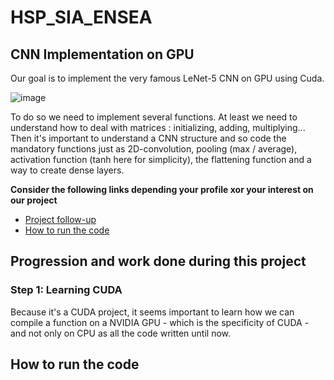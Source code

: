 # HSP_SIA_ENSEA
## CNN Implementation on GPU

Our goal is to implement the very famous LeNet-5 CNN on GPU using Cuda. 

![image](https://github.com/MarcoGuzzoC/HSP_SIA_ENSEA/assets/107397770/891ceaac-5d27-4ebf-9fea-e09f9dfe8c05)

To do so we need to implement several functions. At least we need to understand how to deal with matrices : initializing, adding, multiplying...
Then it's important to understand a CNN structure and so code the mandatory functions just as 2D-convolution, pooling (max / average), activation function (tanh here for simplicity), the flattening function and a way to create dense layers. 

**Consider the following links depending your profile xor your interest on our project**
- [Project follow-up](#progression-and-work-done-during-this-project)
- [How to run the code](#how-to-run-the-code)

## Progression and work done during this project
### Step 1: Learning CUDA

Because it's a CUDA project, it seems important to learn how we can compile a function on a NVIDIA GPU - which is the specificity of CUDA - and not only on CPU as all the code written until now. 









## How to run the code
